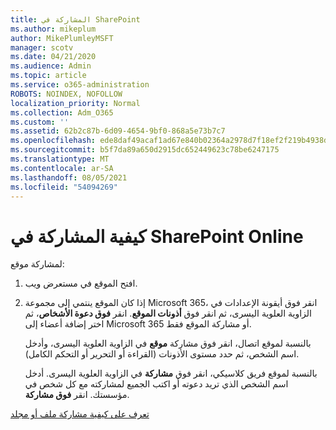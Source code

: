 ```yaml
---
title: المشاركة في SharePoint
ms.author: mikeplum
author: MikePlumleyMSFT
manager: scotv
ms.date: 04/21/2020
ms.audience: Admin
ms.topic: article
ms.service: o365-administration
ROBOTS: NOINDEX, NOFOLLOW
localization_priority: Normal
ms.collection: Adm_O365
ms.custom: ''
ms.assetid: 62b2c87b-6d09-4654-9bf0-868a5e73b7c7
ms.openlocfilehash: ede8daf49acaf1ad67e840b02364a2978d7f18ef2f219b4938dd14d0ca7e231c
ms.sourcegitcommit: b5f7da89a650d2915dc652449623c78be6247175
ms.translationtype: MT
ms.contentlocale: ar-SA
ms.lasthandoff: 08/05/2021
ms.locfileid: "54094269"
---
```

# <a name="how-to-share-in-sharepoint-online"></a>كيفية المشاركة في SharePoint Online

لمشاركة موقع:
  
1. افتح الموقع في مستعرض ويب.
    
2. إذا كان الموقع ينتمي إلى مجموعة Microsoft 365، انقر فوق أيقونة الإعدادات في الزاوية العلوية اليسرى، ثم انقر فوق **أذونات الموقع**. انقر **فوق دعوة الأشخاص**، ثم اختر إضافة أعضاء إلى Microsoft 365 أو مشاركة الموقع فقط. 
    
    بالنسبة لموقع اتصال، انقر فوق مشاركة **موقع** في الزاوية العلوية اليسرى، وأدخل اسم الشخص، ثم حدد مستوى الأذونات (القراءة أو التحرير أو التحكم الكامل). 
    
    بالنسبة لموقع فريق كلاسيكي، انقر فوق **مشاركة** في الزاوية العلوية اليسرى. أدخل اسم الشخص الذي تريد دعوته أو اكتب الجميع لمشاركته مع كل شخص في مؤسستك. انقر **فوق مشاركة**.
    
[تعرف على كيفية مشاركة ملف أو مجلد](https://go.microsoft.com/fwlink/?linkid=511430)
  

